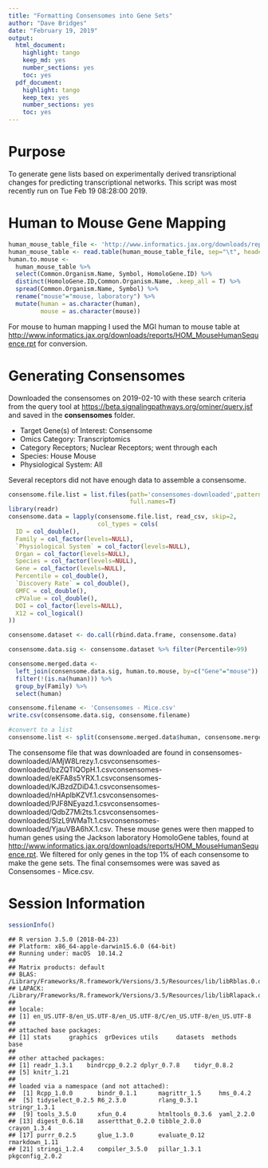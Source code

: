 ```yaml
---
title: "Formatting Consensomes into Gene Sets"
author: "Dave Bridges"
date: "February 19, 2019"
output:
  html_document:
    highlight: tango
    keep_md: yes
    number_sections: yes
    toc: yes
  pdf_document:
    highlight: tango
    keep_tex: yes
    number_sections: yes
    toc: yes
---
```




# Purpose

To generate gene lists based on experimentally derived transriptional changes for predicting transcriptional networks. This script was most recently run on Tue Feb 19 08:28:00 2019.

# Human to Mouse Gene Mapping


```r
human_mouse_table_file <- 'http://www.informatics.jax.org/downloads/reports/HOM_MouseHumanSequence.rpt'
human_mouse_table <- read.table(human_mouse_table_file, sep="\t", header=T)
human.to.mouse <- 
  human_mouse_table %>%
  select(Common.Organism.Name, Symbol, HomoloGene.ID) %>%
  distinct(HomoloGene.ID,Common.Organism.Name, .keep_all = T) %>%
  spread(Common.Organism.Name, Symbol) %>%
  rename("mouse"="mouse, laboratory") %>%
  mutate(human = as.character(human),
         mouse = as.character(mouse))
```

For mouse to human mapping I used the MGI human to mouse table at http://www.informatics.jax.org/downloads/reports/HOM_MouseHumanSequence.rpt for conversion.

# Generating Consensomes

Downloaded the consensomes on 2019-02-10 with these search criteria from the query tool at https://beta.signalingpathways.org/ominer/query.jsf and saved in the **consensomes** folder.

* Target Gene(s) of Interest: Consensome
* Omics Category: Transcriptomics
* Category Receptors; Nuclear Receptors; went through each
* Species: House Mouse
* Physiological System: All

Several receptors did not have enough data to assemble a consensome.


```r
consensome.file.list = list.files(path='consensomes-downloaded',pattern="*.csv",
                                  full.names=T)
library(readr)
consensome.data = lapply(consensome.file.list, read_csv, skip=2,
                         col_types = cols(
  ID = col_double(),
  Family = col_factor(levels=NULL),
  `Physiological System` = col_factor(levels=NULL),
  Organ = col_factor(levels=NULL),
  Species = col_factor(levels=NULL),
  Gene = col_factor(levels=NULL),
  Percentile = col_double(),
  `Discovery Rate` = col_double(),
  GMFC = col_double(),
  cPValue = col_double(),
  DOI = col_factor(levels=NULL),
  X12 = col_logical()
)) 

consensome.dataset <- do.call(rbind.data.frame, consensome.data)

consensome.data.sig <- consensome.dataset %>% filter(Percentile>99)

consensome.merged.data <- 
  left_join(consensome.data.sig, human.to.mouse, by=c("Gene"="mouse")) %>% 
  filter(!(is.na(human))) %>%
  group_by(Family) %>%
  select(human)

consensome.filename <- 'Consensomes - Mice.csv'
write.csv(consensome.data.sig, consensome.filename)

#convert to a list
consensome.list <- split(consensome.merged.data$human, consensome.merged.data$Family)
```

The consensome file that was downloaded are found in consensomes-downloaded/AMjW8Lrezy.1.csvconsensomes-downloaded/bzZQTlQOpH.1.csvconsensomes-downloaded/eKFA8s5YRX.1.csvconsensomes-downloaded/KJBzdZDiD4.1.csvconsensomes-downloaded/nHAplbKZVf.1.csvconsensomes-downloaded/PJF8NEyazd.1.csvconsensomes-downloaded/QdbZ7Mi2ts.1.csvconsensomes-downloaded/SIzL9WMaTt.1.csvconsensomes-downloaded/YjauVBA6hX.1.csv.  These mouse genes were then mapped to human genes using the Jackson laboratory HomoloGene tables, found at http://www.informatics.jax.org/downloads/reports/HOM_MouseHumanSequence.rpt.  We filtered for only genes in the top 1% of each consensome to make the gene sets.  The final consemsomes were was saved as Consensomes - Mice.csv.


# Session Information


```r
sessionInfo()
```

```
## R version 3.5.0 (2018-04-23)
## Platform: x86_64-apple-darwin15.6.0 (64-bit)
## Running under: macOS  10.14.2
## 
## Matrix products: default
## BLAS: /Library/Frameworks/R.framework/Versions/3.5/Resources/lib/libRblas.0.dylib
## LAPACK: /Library/Frameworks/R.framework/Versions/3.5/Resources/lib/libRlapack.dylib
## 
## locale:
## [1] en_US.UTF-8/en_US.UTF-8/en_US.UTF-8/C/en_US.UTF-8/en_US.UTF-8
## 
## attached base packages:
## [1] stats     graphics  grDevices utils     datasets  methods   base     
## 
## other attached packages:
## [1] readr_1.3.1    bindrcpp_0.2.2 dplyr_0.7.8    tidyr_0.8.2   
## [5] knitr_1.21    
## 
## loaded via a namespace (and not attached):
##  [1] Rcpp_1.0.0       bindr_0.1.1      magrittr_1.5     hms_0.4.2       
##  [5] tidyselect_0.2.5 R6_2.3.0         rlang_0.3.1      stringr_1.3.1   
##  [9] tools_3.5.0      xfun_0.4         htmltools_0.3.6  yaml_2.2.0      
## [13] digest_0.6.18    assertthat_0.2.0 tibble_2.0.0     crayon_1.3.4    
## [17] purrr_0.2.5      glue_1.3.0       evaluate_0.12    rmarkdown_1.11  
## [21] stringi_1.2.4    compiler_3.5.0   pillar_1.3.1     pkgconfig_2.0.2
```
